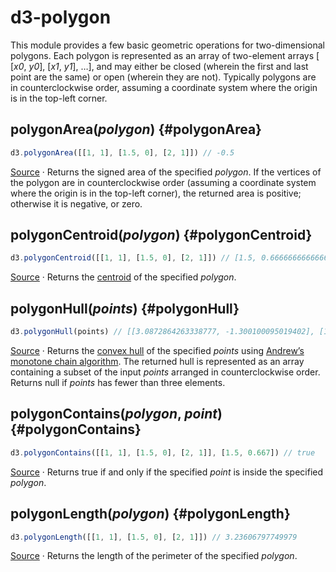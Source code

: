 <script setup>

import * as Plot from "@observablehq/plot";
import * as d3 from "d3";
import PlotRender from "./components/PlotRender.js";

const random = d3.randomNormal.source(d3.randomLcg(42))();
const points = Array.from({length: 1000}, () => [random(), random()]);

</script>

# d3-polygon

This module provides a few basic geometric operations for two-dimensional polygons. Each polygon is represented as an array of two-element arrays [​[*x0*, *y0*], [*x1*, *y1*], …], and may either be closed (wherein the first and last point are the same) or open (wherein they are not). Typically polygons are in counterclockwise order, assuming a coordinate system where the origin is in the top-left corner.

## polygonArea(*polygon*) {#polygonArea}

```js
d3.polygonArea([[1, 1], [1.5, 0], [2, 1]]) // -0.5
```

[Source](https://github.com/d3/d3-polygon/blob/main/src/area.js) · Returns the signed area of the specified *polygon*. If the vertices of the polygon are in counterclockwise order (assuming a coordinate system where the origin is in the top-left corner), the returned area is positive; otherwise it is negative, or zero.

## polygonCentroid(*polygon*) {#polygonCentroid}

```js
d3.polygonCentroid([[1, 1], [1.5, 0], [2, 1]]) // [1.5, 0.6666666666666666]
```

[Source](https://github.com/d3/d3-polygon/blob/main/src/centroid.js) · Returns the [centroid](https://en.wikipedia.org/wiki/Centroid) of the specified *polygon*.

## polygonHull(*points*) {#polygonHull}

<PlotRender defer :options='{
  axis: null,
  aspectRatio: 1,
  marks: [
    Plot.dot(points, {r: 2, fill: "currentColor"}),
    Plot.hull(points)
  ]
}' />

```js
d3.polygonHull(points) // [[3.0872864263338777, -1.300100095019402], [1.6559368816733773, -2.5092525689499605], …]
```

[Source](https://github.com/d3/d3-polygon/blob/main/src/hull.js) · Returns the [convex hull](https://en.wikipedia.org/wiki/Convex_hull) of the specified *points* using [Andrew’s monotone chain algorithm](http://en.wikibooks.org/wiki/Algorithm_Implementation/Geometry/Convex_hull/Monotone_chain). The returned hull is represented as an array containing a subset of the input *points* arranged in counterclockwise order. Returns null if *points* has fewer than three elements.

## polygonContains(*polygon*, *point*) {#polygonContains}

```js
d3.polygonContains([[1, 1], [1.5, 0], [2, 1]], [1.5, 0.667]) // true
```

[Source](https://github.com/d3/d3-polygon/blob/main/src/contains.js) · Returns true if and only if the specified *point* is inside the specified *polygon*.

## polygonLength(*polygon*) {#polygonLength}

```js
d3.polygonLength([[1, 1], [1.5, 0], [2, 1]]) // 3.23606797749979
```

[Source](https://github.com/d3/d3-polygon/blob/main/src/length.js) · Returns the length of the perimeter of the specified *polygon*.
